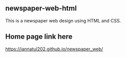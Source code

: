 ## newspaper-web-html
This is a newspaper web design using HTML and CSS.<br> 


## Home page link here
https://jannatul202.github.io/newspaper_web/

